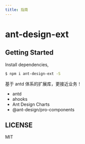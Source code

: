 ```yaml
---
title: 指南
---
```


# ant-design-ext

## Getting Started

Install dependencies,

```bash
$ npm i ant-design-ext -S
```

基于 antd 体系的扩展库，更接近业务！

- antd
- ahooks
- Ant Design Charts
- @ant-design/pro-components

## LICENSE

MIT
